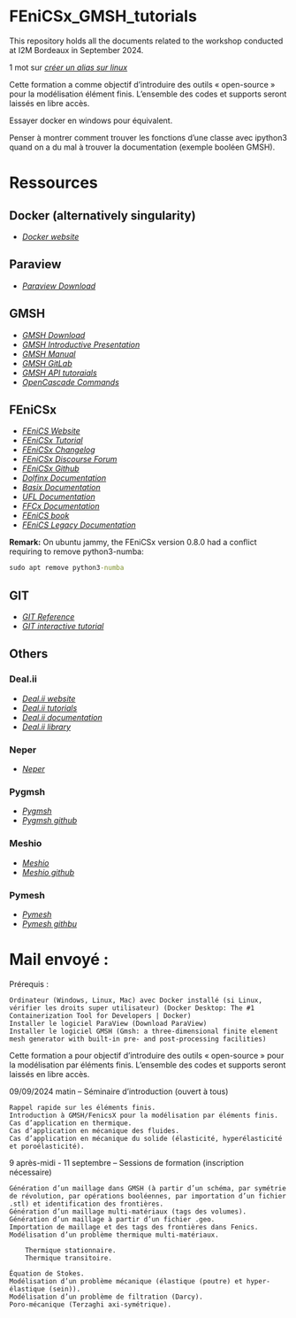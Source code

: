 # FEniCSx_GMSH_tutorials
This repository holds all the documents related to the workshop conducted at I2M Bordeaux in September 2024.

1 mot sur *[créer un alias sur linux](https://www.malekal.com/comment-creer-un-alias-linux/)*




Cette formation a comme objectif d’introduire des outils « open-source » pour la modélisation élément finis. L’ensemble des codes et supports seront laissés en libre accès.


Essayer docker en windows pour équivalent.




Penser à montrer comment trouver les fonctions d’une classe avec ipython3 quand on a du mal à trouver la documentation (exemple booléen GMSH).

# Ressources

## Docker (alternatively singularity)
- *[Docker website](https://www.docker.com/products/docker-desktop/)*

## Paraview
- *[Paraview Download](https://www.paraview.org/download/)*

## GMSH 
- *[GMSH Download](https://gmsh.info/)*
- *[GMSH Introductive Presentation]([https://duckduckgo.com](https://gmsh.info/doc/course/general_overview.pdf))*
- *[GMSH Manual](https://gmsh.info/doc/texinfo/gmsh.html)*
- *[GMSH GitLab](https://gitlab.onelab.info/gmsh/gmsh)*
- *[GMSH API tutoraials](https://bthierry.pages.math.cnrs.fr/tutorial/gmsh/api/)*
- *[OpenCascade Commands](https://koehlerson.github.io/gmsh.jl/dev/occ/occ/)*

## FEniCSx
- *[FEniCS Website](https://fenicsproject.org/)*
- *[FEniCSx Tutorial](https://jsdokken.com/dolfinx-tutorial/)*
- *[FEniCSx Changelog](https://github.com/FEniCS/dolfinx/releases)*
- *[FEniCSx Discourse Forum](https://fenicsproject.discourse.group/)*
- *[FEniCSx Github](https://github.com/orgs/FEniCS/repositories)*
- *[Dolfinx Documentation](https://docs.fenicsproject.org/dolfinx/v0.8.0/python/)*
- *[Basix Documentation](https://docs.fenicsproject.org/basix/v0.8.0/python/)*
- *[UFL Documentation](https://fenics.readthedocs.io/projects/ufl/en/latest/)*
- *[FFCx Documentation](https://docs.fenicsproject.org/ffcx/main/)*
- *[FEniCS book](https://launchpadlibrarian.net/83776282/fenics-book-2011-10-27-final.pdf)*
- *[FEniCS Legacy Documentation](https://fenicsproject.org/olddocs/)*

**Remark:** On ubuntu jammy, the FEniCSx version 0.8.0 had a conflict requiring to remove python3-numba:

```cmd
sudo apt remove python3-numba
```

## GIT
- *[GIT Reference](https://git-scm.com/docs)*
- *[GIT interactive tutorial](https://learngitbranching.js.org/?locale=fr_FR)*

## Others
### Deal.ii
- *[Deal.ii website](https://www.dealii.org/)*
- *[Deal.ii tutorials](https://www.dealii.org/current/doxygen/deal.II/Tutorial.html)*
- *[Deal.ii documentation](https://www.dealii.org/current/index.html)*
- *[Deal.ii library](https://www.dealii.org/current/doxygen/deal.II/index.html)*

### Neper
- *[Neper](https://neper.info/)*

### Pygmsh
- *[Pygmsh](https://pypi.org/project/pygmsh/)*
- *[Pygmsh github](https://github.com/nschloe/pygmsh)*

### Meshio
- *[Meshio](https://pypi.org/project/meshio/)*
- *[Meshio github](https://github.com/nschloe/meshio)*



### Pymesh
- *[Pymesh](https://pymesh.readthedocs.io/en/latest/)*
- *[Pymesh githbu](https://github.com/PyMesh/PyMesh)*



# Mail envoyé :
Prérequis :

    Ordinateur (Windows, Linux, Mac) avec Docker installé (si Linux, vérifier les droits super utilisateur) (Docker Desktop: The #1 Containerization Tool for Developers | Docker)
    Installer le logiciel ParaView (Download ParaView)
    Installer le logiciel GMSH (Gmsh: a three-dimensional finite element mesh generator with built-in pre- and post-processing facilities)

Cette formation a pour objectif d’introduire des outils « open-source » pour la modélisation par éléments finis. L’ensemble des codes et supports seront laissés en libre accès.



09/09/2024 matin – Séminaire d’introduction (ouvert à tous)

    Rappel rapide sur les éléments finis.
    Introduction à GMSH/FenicsX pour la modélisation par éléments finis.
    Cas d’application en thermique.
    Cas d’application en mécanique des fluides.
    Cas d’application en mécanique du solide (élasticité, hyperélasticité et poroélasticité).

9 après-midi - 11 septembre – Sessions de formation (inscription nécessaire)

    Génération d’un maillage dans GMSH (à partir d’un schéma, par symétrie de révolution, par opérations booléennes, par importation d’un fichier .stl) et identification des frontières.
    Génération d’un maillage multi-matériaux (tags des volumes).
    Génération d’un maillage à partir d’un fichier .geo.
    Importation de maillage et des tags des frontières dans Fenics.
    Modélisation d’un problème thermique multi-matériaux.

        Thermique stationnaire.
        Thermique transitoire.

    Équation de Stokes.
    Modélisation d’un problème mécanique (élastique (poutre) et hyper-élastique (sein)).
    Modélisation d’un problème de filtration (Darcy).
    Poro-mécanique (Terzaghi axi-symétrique).
